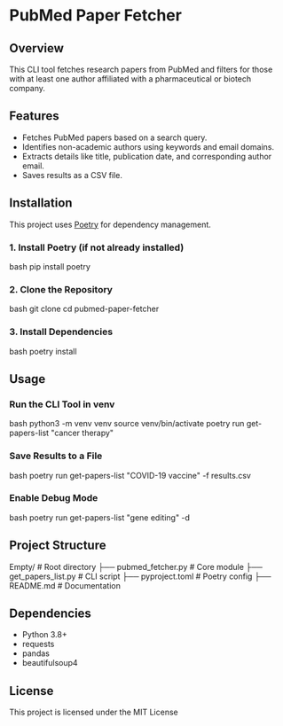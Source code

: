 # PubMed Paper Fetcher

## Overview
This CLI tool fetches research papers from PubMed and filters for those with at least one author affiliated with a pharmaceutical or biotech company.

## Features
- Fetches PubMed papers based on a search query.
- Identifies non-academic authors using keywords and email domains.
- Extracts details like title, publication date, and corresponding author email.
- Saves results as a CSV file.

## Installation
This project uses [Poetry](https://python-poetry.org/) for dependency management.

### 1. Install Poetry (if not already installed)
bash
pip install poetry


### 2. Clone the Repository
bash
git clone <your-repo-url>
cd pubmed-paper-fetcher


### 3. Install Dependencies
bash
poetry install


## Usage
### Run the CLI Tool in venv
bash
python3 -m venv venv
source venv/bin/activate
poetry run get-papers-list "cancer therapy"


### Save Results to a File
bash
poetry run get-papers-list "COVID-19 vaccine" -f results.csv


### Enable Debug Mode
bash
poetry run get-papers-list "gene editing" -d


## Project Structure

Empty/  # Root directory
├── pubmed_fetcher.py   # Core module
├── get_papers_list.py  # CLI script
├── pyproject.toml      # Poetry config
├── README.md           # Documentation



## Dependencies
- Python 3.8+
- requests
- pandas
- beautifulsoup4

## License
This project is licensed under the MIT License
